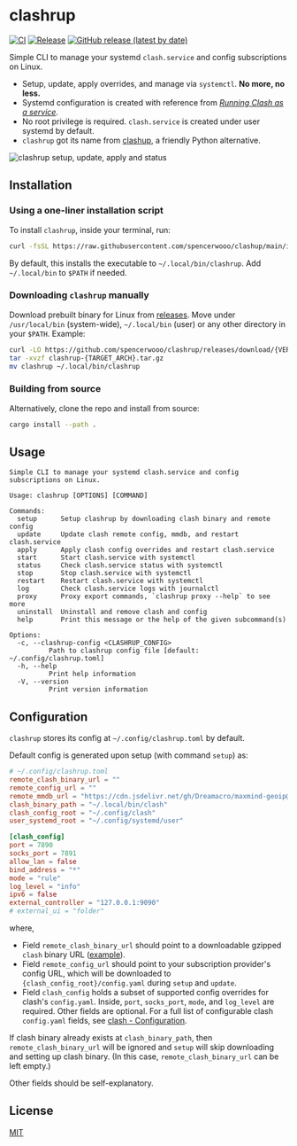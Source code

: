# clashrup

[![CI](https://github.com/spencerwooo/clashrup/actions/workflows/ci.yml/badge.svg)](https://github.com/spencerwooo/clashrup/actions/workflows/ci.yml)
[![Release](https://github.com/spencerwooo/clashrup/actions/workflows/release.yml/badge.svg)](https://github.com/spencerwooo/clashrup/actions/workflows/release.yml)
[![GitHub release (latest by date)](https://img.shields.io/github/v/release/spencerwooo/clashrup)](https://github.com/spencerwooo/clashrup/releases/latest)

Simple CLI to manage your systemd `clash.service` and config subscriptions on Linux.

- Setup, update, apply overrides, and manage via `systemctl`. **No more, no less.**
- Systemd configuration is created with reference from [*Running Clash as a service*](https://github.com/Dreamacro/clash/wiki/Running-Clash-as-a-service).
- No root privilege is required. `clash.service` is created under user systemd by default.
- `clashrup` got its name from [clashup](https://github.com/felinae98/clashup), a friendly Python alternative.

![clashrup setup, update, apply and status](https://user-images.githubusercontent.com/32114380/210590025-35ac3977-60ab-452c-a0f1-7c3d5707b0e1.png)

## Installation

### Using a one-liner installation script

To install `clashrup`, inside your terminal, run:

```bash
curl -fsSL https://raw.githubusercontent.com/spencerwooo/clashup/main/install.sh | sh -
```

By default, this installs the executable to `~/.local/bin/clashrup`. Add `~/.local/bin` to `$PATH` if needed.

### Downloading `clashrup` manually

Download prebuilt binary for Linux from [releases](https://github.com/spencerwooo/clashrup/releases/latest). Move under
`/usr/local/bin` (system-wide), `~/.local/bin` (user) or any other directory in your `$PATH`. Example:

```bash
curl -LO https://github.com/spencerwooo/clashrup/releases/download/{VERSION}/clashrup-{TARGET_ARCH}.tar.gz
tar -xvzf clashrup-{TARGET_ARCH}.tar.gz
mv clashrup ~/.local/bin/clashrup
```

### Building from source

Alternatively, clone the repo and install from source:

```bash
cargo install --path .
```

## Usage

```text
Simple CLI to manage your systemd clash.service and config subscriptions on Linux.

Usage: clashrup [OPTIONS] [COMMAND]

Commands:
  setup      Setup clashrup by downloading clash binary and remote config
  update     Update clash remote config, mmdb, and restart clash.service
  apply      Apply clash config overrides and restart clash.service
  start      Start clash.service with systemctl
  status     Check clash.service status with systemctl
  stop       Stop clash.service with systemctl
  restart    Restart clash.service with systemctl
  log        Check clash.service logs with journalctl
  proxy      Proxy export commands, `clashrup proxy --help` to see more
  uninstall  Uninstall and remove clash and config
  help       Print this message or the help of the given subcommand(s)

Options:
  -c, --clashrup-config <CLASHRUP_CONFIG>
          Path to clashrup config file [default: ~/.config/clashrup.toml]
  -h, --help
          Print help information
  -V, --version
          Print version information
```

## Configuration

`clashrup` stores its config at `~/.config/clashrup.toml` by default.

Default config is generated upon setup (with command `setup`) as:

```toml
# ~/.config/clashrup.toml
remote_clash_binary_url = ""
remote_config_url = ""
remote_mmdb_url = "https://cdn.jsdelivr.net/gh/Dreamacro/maxmind-geoip@release/Country.mmdb"
clash_binary_path = "~/.local/bin/clash"
clash_config_root = "~/.config/clash"
user_systemd_root = "~/.config/systemd/user"

[clash_config]
port = 7890
socks_port = 7891
allow_lan = false
bind_address = "*"
mode = "rule"
log_level = "info"
ipv6 = false
external_controller = "127.0.0.1:9090"
# external_ui = "folder"
```

where,

- Field `remote_clash_binary_url` should point to a downloadable gzipped `clash` binary URL
  ([example](https://github.com/MetaCubeX/Clash.Meta/releases/download/v1.14.0/Clash.Meta-linux-amd64-v1.14.0.gz)).
- Field `remote_config_url` should point to your subscription provider's config URL, which will be downloaded to
  `{clash_config_root}/config.yaml` during `setup` and `update`.
- Field `clash_config` holds a subset of supported config overrides for clash's `config.yaml`. Inside, `port`,
  `socks_port`, `mode`, and `log_level` are required. Other fields are optional. For a full list of configurable clash
  `config.yaml` fields, see [clash - Configuration](https://github.com/Dreamacro/clash/wiki/configuration).

If clash binary already exists at `clash_binary_path`, then `remote_clash_binary_url` will be ignored and `setup` will
skip downloading and setting up clash binary. (In this case, `remote_clash_binary_url` can be left empty.)

Other fields should be self-explanatory.

## License

[MIT](LICENSE)
